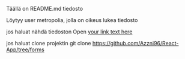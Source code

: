 Täällä on README.md tiedosto

Löytyy user metropolia, jolla on oikeus lukea tiedosto

jos haluat nähdä tiedoston
Open [your link text here](https://users.metropolia.fi/~nihada/hybrid_react_test/)


jos haluat clone projektin
git clone https://github.com/Azzni96/React-App/tree/forms
